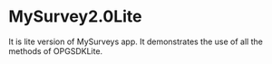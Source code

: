 # MySurvey2.0Lite
It is lite version of MySurveys app. It demonstrates the use of all the methods of OPGSDKLite.
